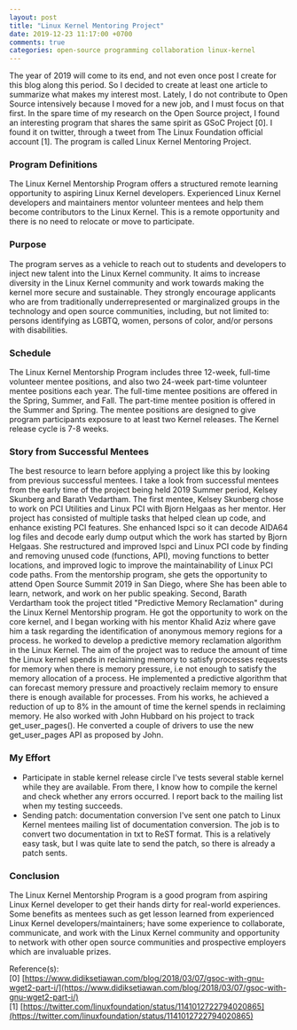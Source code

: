 ```yaml
---
layout: post
title: "Linux Kernel Mentoring Project"
date: 2019-12-23 11:17:00 +0700
comments: true
categories: open-source programming collaboration linux-kernel
---
```


The year of 2019 will come to its end, and not even once post I create for this
blog along this period. So I decided to create at least one article to summarize
what makes my interest most. Lately, I do not contribute to Open Source
intensively because I moved for a new job, and I must focus on that first.
In the spare time of my research on the Open Source project, I found an
interesting program that shares the same spirit as GSoC Project [0]. I found it
on twitter,   through a tweet from The Linux Foundation official account [1].
The program is called Linux Kernel Mentoring Project.

### Program Definitions

The Linux Kernel Mentorship Program offers a structured remote learning
opportunity to aspiring Linux Kernel developers. Experienced Linux Kernel
developers and maintainers mentor volunteer mentees and help them become
contributors to the Linux Kernel. This is a remote opportunity and there is no
need to relocate or move to participate.

### Purpose

The program serves as a vehicle to reach out to students and developers to
inject new talent into the Linux Kernel community. It aims to increase diversity
in the Linux Kernel community and work towards making the kernel more secure and
sustainable. They strongly encourage applicants who are from traditionally
underrepresented or marginalized groups in the technology and open source
communities, including, but not limited to: persons identifying as LGBTQ, women,
persons of color, and/or persons with disabilities.

### Schedule

The Linux Kernel Mentorship Program includes three 12-week, full-time volunteer
mentee positions, and also two 24-week part-time volunteer mentee positions each
year. The full-time mentee positions are offered in the Spring, Summer, and
Fall. The part-time mentee position is offered in the Summer and Spring. The
mentee positions are designed to give program participants exposure to at least
two Kernel releases. The Kernel release cycle is 7-8 weeks.

### Story from Successful Mentees

The best resource to learn before applying a project like this by looking from
previous successful mentees. I take a look from successful mentees from the
early time of the project being held 2019 Summer period, Kelsey Skunberg and
Barath Vedartham.
The first mentee, Kelsey Skunberg chose to work on PCI Utilities and Linux PCI
with Bjorn Helgaas as her mentor. Her project has consisted of multiple tasks
that helped clean up code, and enhance existing PCI features. She enhanced lspci
so it can decode AIDA64 log files and decode early dump output which the work
has started by Bjorn Helgaas. She restructured and improved lspci and Linux PCI
code by finding and removing unused code (functions, API), moving functions to
better locations, and improved logic to improve the maintainability of Linux PCI
code paths.  From the mentorship program, she gets the opportunity to attend
Open Source  Summit 2019 in San Diego, where She has been able to learn,
network, and work on her public speaking.
Second, Barath Verdartham took the project titled "Predictive Memory
Reclamation" during the Linux Kernel Mentorship program. He got the opportunity
to work on the core kernel, and I began working with his mentor Khalid Aziz
where gave him a task regarding the identification of anonymous memory regions
for a process.  he worked to develop a predictive memory reclamation algorithm
in the Linux Kernel. The aim of the project was to reduce the amount of time the
Linux kernel spends in reclaiming memory to satisfy processes requests for
memory when there is memory pressure, i.e not enough to satisfy the memory
allocation of a process. He implemented a predictive algorithm that can forecast
memory pressure and proactively reclaim memory to ensure there is enough
available for processes. From his works, he achieved a reduction of up to 8% in
the amount of time the kernel spends in reclaiming memory. He also worked with
John Hubbard on his project to track get_user_pages(). He converted a couple of
drivers to use the new get_user_pages API as proposed by John.

### My Effort

* Participate in stable kernel release circle
  I've tests several stable kernel while they are available. From there, I know
how to compile the kernel and check whether any errors occurred. I report back
to the mailing list when my testing succeeds.
* Sending patch: documentation conversion
  I've sent one patch to Linux Kernel mentees mailing list of documentation
conversion. The job is to convert two documentation in txt to ReST format. This
is a relatively easy task, but I was quite late to send the patch, so there is
already a patch sents.

### Conclusion

The Linux Kernel Mentorship Program is a good program from aspiring Linux Kernel
developer to get their hands dirty for real-world experiences. Some benefits as
mentees such as get lesson learned from experienced Linux Kernel
developers/maintainers; have some experience to collaborate, communicate, and
work with the Linux Kernel community and opportunity to network with other open
source communities and prospective employers which are invaluable prizes.

Reference(s):  
[0] [https://www.didiksetiawan.com/blog/2018/03/07/gsoc-with-gnu-wget2-part-i/](https://www.didiksetiawan.com/blog/2018/03/07/gsoc-with-gnu-wget2-part-i/)  
[1] [https://twitter.com/linuxfoundation/status/1141012722794020865](https://twitter.com/linuxfoundation/status/1141012722794020865)
